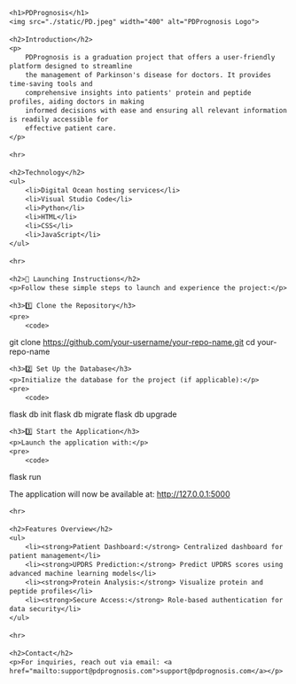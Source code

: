 
    <h1>PDPrognosis</h1>
    <img src="./static/PD.jpeg" width="400" alt="PDPrognosis Logo">

    <h2>Introduction</h2>
    <p>
        PDPrognosis is a graduation project that offers a user-friendly platform designed to streamline 
        the management of Parkinson's disease for doctors. It provides time-saving tools and 
        comprehensive insights into patients' protein and peptide profiles, aiding doctors in making 
        informed decisions with ease and ensuring all relevant information is readily accessible for 
        effective patient care.
    </p>

    <hr>

    <h2>Technology</h2>
    <ul>
        <li>Digital Ocean hosting services</li>
        <li>Visual Studio Code</li>
        <li>Python</li>
        <li>HTML</li>
        <li>CSS</li>
        <li>JavaScript</li>
    </ul>

    <hr>

    <h2>🚀 Launching Instructions</h2>
    <p>Follow these simple steps to launch and experience the project:</p>

    <h3>1️⃣ Clone the Repository</h3>
    <pre>
        <code>
git clone https://github.com/your-username/your-repo-name.git
cd your-repo-name
        </code>
    </pre>

    <h3>2️⃣ Set Up the Database</h3>
    <p>Initialize the database for the project (if applicable):</p>
    <pre>
        <code>
flask db init
flask db migrate
flask db upgrade
        </code>
    </pre>

    <h3>3️⃣ Start the Application</h3>
    <p>Launch the application with:</p>
    <pre>
        <code>
flask run
        </code>
    </pre>
    <p>The application will now be available at: <a href="http://127.0.0.1:5000" target="_blank">http://127.0.0.1:5000</a></p>

    <hr>

    <h2>Features Overview</h2>
    <ul>
        <li><strong>Patient Dashboard:</strong> Centralized dashboard for patient management</li>
        <li><strong>UPDRS Prediction:</strong> Predict UPDRS scores using advanced machine learning models</li>
        <li><strong>Protein Analysis:</strong> Visualize protein and peptide profiles</li>
        <li><strong>Secure Access:</strong> Role-based authentication for data security</li>
    </ul>

    <hr>

    <h2>Contact</h2>
    <p>For inquiries, reach out via email: <a href="mailto:support@pdprognosis.com">support@pdprognosis.com</a></p>

